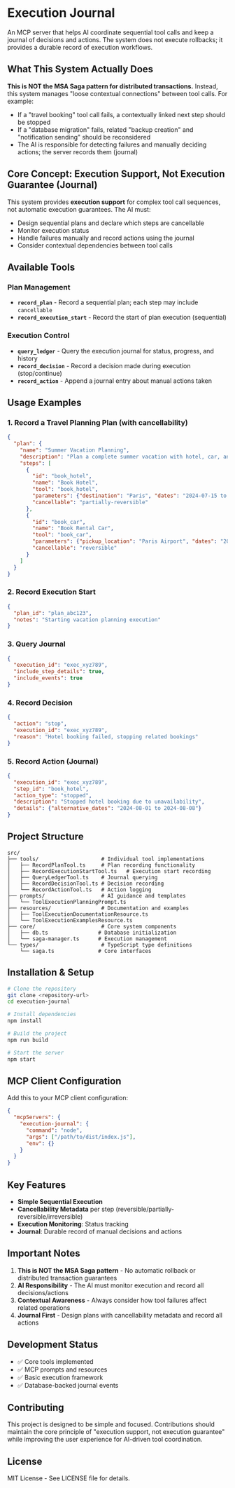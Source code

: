 # Execution Journal

An MCP server that helps AI coordinate sequential tool calls and keep a journal of decisions and actions. The system does not execute rollbacks; it provides a durable record of execution workflows.

## What This System Actually Does

**This is NOT the MSA Saga pattern for distributed transactions.** Instead, this system manages "loose contextual connections" between tool calls. For example:

- If a "travel booking" tool call fails, a contextually linked next step should be stopped
- If a "database migration" fails, related "backup creation" and "notification sending" should be reconsidered
- The AI is responsible for detecting failures and manually deciding actions; the server records them (journal)

## Core Concept: Execution Support, Not Execution Guarantee (Journal)

This system provides **execution support** for complex tool call sequences, not automatic execution guarantees. The AI must:

- Design sequential plans and declare which steps are cancellable
- Monitor execution status
- Handle failures manually and record actions using the journal
- Consider contextual dependencies between tool calls

## Available Tools

### Plan Management
- **`record_plan`** - Record a sequential plan; each step may include `cancellable`
- **`record_execution_start`** - Record the start of plan execution (sequential)

### Execution Control
- **`query_ledger`** - Query the execution journal for status, progress, and history
- **`record_decision`** - Record a decision made during execution (stop/continue)
- **`record_action`** - Append a journal entry about manual actions taken

## Usage Examples

### 1. Record a Travel Planning Plan (with cancellability)
```json
{
  "plan": {
    "name": "Summer Vacation Planning",
    "description": "Plan a complete summer vacation with hotel, car, and activities",
    "steps": [
      {
        "id": "book_hotel",
        "name": "Book Hotel",
        "tool": "book_hotel",
        "parameters": {"destination": "Paris", "dates": "2024-07-15 to 2024-07-22"},
        "cancellable": "partially-reversible"
      },
      {
        "id": "book_car",
        "name": "Book Rental Car",
        "tool": "book_car",
        "parameters": {"pickup_location": "Paris Airport", "dates": "2024-07-15 to 2024-07-22"},
        "cancellable": "reversible"
      }
    ]
  }
}
```

### 2. Record Execution Start
```json
{
  "plan_id": "plan_abc123",
  "notes": "Starting vacation planning execution"
}
```

### 3. Query Journal
```json
{
  "execution_id": "exec_xyz789",
  "include_step_details": true,
  "include_events": true
}
```

### 4. Record Decision
```json
{
  "action": "stop",
  "execution_id": "exec_xyz789",
  "reason": "Hotel booking failed, stopping related bookings"
}
```

### 5. Record Action (Journal)
```json
{
  "execution_id": "exec_xyz789",
  "step_id": "book_hotel",
  "action_type": "stopped",
  "description": "Stopped hotel booking due to unavailability",
  "details": {"alternative_dates": "2024-08-01 to 2024-08-08"}
}
```

## Project Structure

```
src/
├── tools/                    # Individual tool implementations
│   ├── RecordPlanTool.ts     # Plan recording functionality
│   ├── RecordExecutionStartTool.ts   # Execution start recording
│   ├── QueryLedgerTool.ts    # Journal querying
│   ├── RecordDecisionTool.ts # Decision recording
│   └── RecordActionTool.ts   # Action logging
├── prompts/                  # AI guidance and templates
│   └── ToolExecutionPlanningPrompt.ts
├── resources/                # Documentation and examples
│   ├── ToolExecutionDocumentationResource.ts
│   └── ToolExecutionExamplesResource.ts
├── core/                     # Core system components
│   ├── db.ts                # Database initialization
│   └── saga-manager.ts      # Execution management
└── types/                    # TypeScript type definitions
    └── saga.ts              # Core interfaces
```

## Installation & Setup

```bash
# Clone the repository
git clone <repository-url>
cd execution-journal

# Install dependencies
npm install

# Build the project
npm run build

# Start the server
npm start
```

## MCP Client Configuration

Add this to your MCP client configuration:

```json
{
  "mcpServers": {
    "execution-journal": {
      "command": "node",
      "args": ["/path/to/dist/index.js"],
      "env": {}
    }
  }
}
```

## Key Features

- **Simple Sequential Execution**
- **Cancellability Metadata** per step (reversible/partially-reversible/irreversible)
- **Execution Monitoring**: Status tracking
- **Journal**: Durable record of manual decisions and actions

## Important Notes

1. **This is NOT the MSA Saga pattern** - No automatic rollback or distributed transaction guarantees
2. **AI Responsibility** - The AI must monitor execution and record all decisions/actions
3. **Contextual Awareness** - Always consider how tool failures affect related operations
4. **Journal First** - Design plans with cancellability metadata and record all actions

## Development Status

- ✅ Core tools implemented
- ✅ MCP prompts and resources
- ✅ Basic execution framework
- ✅ Database-backed journal events

## Contributing

This project is designed to be simple and focused. Contributions should maintain the core principle of "execution support, not execution guarantee" while improving the user experience for AI-driven tool coordination.

## License

MIT License - See LICENSE file for details.
